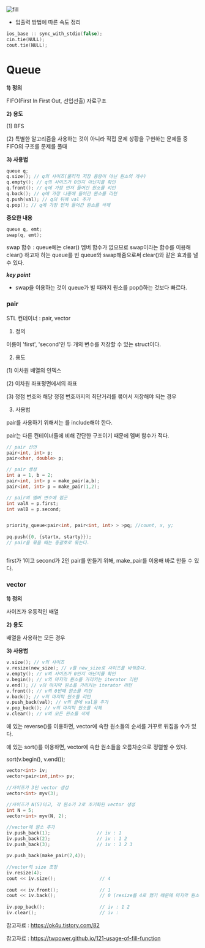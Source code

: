 ![fill](https://user-images.githubusercontent.com/72541544/126607050-e3399aa0-4faf-4de3-8dba-0ff13708b465.png)



* 입출력 방법에 따른 속도 정리

```c++
ios_base :: sync_with_stdio(false);
cin.tie(NULL);
cout.tie(NULL);
```



# Queue

**1) 정의**

FIFO(First In First Out, 선입선출) 자료구조

**2) 용도**

(1) BFS

(2) 특별한 알고리즘을 사용하는 것이 아니라 직접 문제 상황을 구현하는 문제들 중 FIFO의 구조를 문제를 풀때

**3) 사용법**

```c++
queue q;
q.size(); // q의 사이즈(물리적 저장 용량이 아닌 원소의 개수)
q.empty(); // q의 사이즈가 0인지 아닌지를 확인
q.front(); // q에 가장 먼저 들어간 원소를 리턴
q.back(); // q에 가장 나중에 들어간 원소를 리턴
q.push(val); // q의 뒤에 val 추가
q.pop(); // q에 가장 먼저 들어간 원소를 삭제
```

**중요한 내용**

```c++
queue q, emt;
swap(q, emt);
```

swap 함수 : queue에는 clear() 멤버 함수가 없으므로 swap이라는 함수를 이용해 clear() 하고자 하는 queue를 빈 queue와 swap해줌으로써 clear()와 같은 효과를 낼 수 있다.

***key point***

- swap을 이용하는 것이 queue가 빌 때까지 원소를 pop()하는 것보다 빠르다.



### pair

STL 컨테이너 : pair, vector

1) 정의

이름이 'first', 'second'인 두 개의 변수를 저장할 수 있는 struct이다.

2) 용도

(1) 이차원 배열의 인덱스

(2) 이차원 좌표평면에서의 좌표

(3) 정점 번호와 해당 정점 번호까지의 최단거리를 묶어서 저장해야 되는 경우

3) 사용법

pair를 사용하기 위해서는 <utility>를 include해야 한다.

pair는 다른 컨테이너들에 비해 간단한 구조이기 때문에 멤버 함수가 적다.

```c++
// pair 선언
pair<int, int> p;
pair<char, double> p;

// pair 생성
int a = 1, b = 2;
pair<int, int> p = make_pair(a,b);
pair<int, int> p = make_pair(1,2);

// pair의 멤버 변수에 접군
int valA = p.first;
int valB = p.second;


priority_queue<pair<int, pair<int, int> > >pq; //count, x, y;
		
pq.push({0, {startx, starty}});
// pair을 묶을 때는 중괄호로 묶는다.



```

first가 1이고 second가 2인 pair를 만들기 위해, make_pair를 이용해 바로 만들 수 있다.





### vector

**1) 정의**

사이즈가 유동적인 배열

**2) 용도**

배열을 사용하는 모든 경우

**3) 사용법**

```c++
v.size(); // v의 사이즈
v.resize(new_size); // v를 new_size로 사이즈를 바꿔준다.
v.empty(); // v의 사이즈가 0인지 아닌지를 확인
v.begin(); // v의 마지막 원소를 가리키는 iterator 리턴
v.end(); // v의 마지막 원소를 가리키는 iterator 리턴
v.front(); // v의 0번째 원소를 리턴
v.back(); // v의 마지막 원소를 리턴
v.push_back(val); // v의 끝에 val을 추가
v.pop_back(); // v의 마지막 원소를 삭제
v.clear(); // v의 모든 원소를 삭제
```

<algorithm>에 있는 reverse()를 이용하면, vector에 속한 원소들의 순서를 거꾸로 뒤집을 수가 있다.

<algorithm>에 있는 sort()를 이용하면, vector에 속한 원소들을 오름차순으로 정렬할 수 있다.

sort(v.begin(), v.end());

```c++
vector<int> iv;
vector<pair<int,int>> pv;
 
//사이즈가 3인 vector 생성
vector<int> myv(3);
 
//사이즈가 N(5)이고, 각 원소가 2로 초기화된 vector 생성
int N = 5;
vector<int> myv(N, 2);

//vector에 원소 추가
iv.push_back(1);                 // iv : 1
iv.push_back(2);                 // iv : 1 2
iv.push_back(3);                 // iv : 1 2 3
 
pv.push_back(make_pair(2,4));
 
//vector의 size 조정
iv.resize(4);
cout << iv.size();                // 4
 
cout << iv.front();               // 1
cout << iv.back();                // 0 (resize를 4로 했기 때문에 마지막 원소는 자동적으로 0으로 초기화됨)
 
iv.pop_back();                    // iv : 1 2 
iv.clear();                       // iv : 
```









참고자료 : https://ok4u.tistory.com/82

참고자료 : https://twpower.github.io/121-usage-of-fill-function

